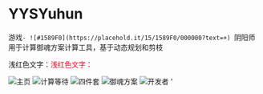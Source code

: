 # YYSYuhun
游戏`- ![#1589F0](https://placehold.it/15/1589F0/000000?text=+) `阴阳师` `用于计算御魂方案计算工具，基于动态规划和剪枝

浅红色文字：<font color="#ff0022">浅红色文字：</font>

![主页](https://github.com/nzaocan/YYSYuhun/blob/master/ScreenShot/mainpage.png)
![计算等待](https://github.com/nzaocan/YYSYuhun/blob/master/ScreenShot/process.png)
![四件套](https://github.com/nzaocan/YYSYuhun/blob/master/ScreenShot/sj.png)
![御魂方案](https://github.com/nzaocan/YYSYuhun/blob/master/ScreenShot/fa.png)
![开发者](https://github.com/nzaocan/YYSYuhun/blob/master/ScreenShot/aboutme.png)
 '
